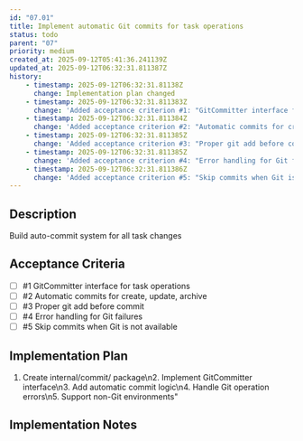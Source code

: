 ```yaml
---
id: "07.01"
title: Implement automatic Git commits for task operations
status: todo
parent: "07"
priority: medium
created_at: 2025-09-12T05:41:36.241139Z
updated_at: 2025-09-12T06:32:31.811387Z
history:
    - timestamp: 2025-09-12T06:32:31.81138Z
      change: Implementation plan changed
    - timestamp: 2025-09-12T06:32:31.811383Z
      change: 'Added acceptance criterion #1: "GitCommitter interface for task operations"'
    - timestamp: 2025-09-12T06:32:31.811384Z
      change: 'Added acceptance criterion #2: "Automatic commits for create, update, archive"'
    - timestamp: 2025-09-12T06:32:31.811385Z
      change: 'Added acceptance criterion #3: "Proper git add before commit"'
    - timestamp: 2025-09-12T06:32:31.811385Z
      change: 'Added acceptance criterion #4: "Error handling for Git failures"'
    - timestamp: 2025-09-12T06:32:31.811386Z
      change: 'Added acceptance criterion #5: "Skip commits when Git is not available"'
---
```

## Description

Build auto-commit system for all task changes

## Acceptance Criteria
<!-- AC:BEGIN -->

- [ ] #1 GitCommitter interface for task operations
- [ ] #2 Automatic commits for create, update, archive
- [ ] #3 Proper git add before commit
- [ ] #4 Error handling for Git failures
- [ ] #5 Skip commits when Git is not available

<!-- AC:END -->

## Implementation Plan

1. Create internal/commit/ package\n2. Implement GitCommitter interface\n3. Add automatic commit logic\n4. Handle Git operation errors\n5. Support non-Git environments"

## Implementation Notes


